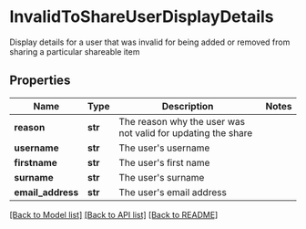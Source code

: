 # InvalidToShareUserDisplayDetails

Display details for a user that was invalid for being added or removed  from sharing a particular shareable item
## Properties
Name | Type | Description | Notes
------------ | ------------- | ------------- | -------------
**reason** | **str** | The reason why the user was not valid for updating the share | 
**username** | **str** | The user&#39;s username | 
**firstname** | **str** | The user&#39;s first name | 
**surname** | **str** | The user&#39;s surname | 
**email_address** | **str** | The user&#39;s email address | 

[[Back to Model list]](../README.md#documentation-for-models) [[Back to API list]](../README.md#documentation-for-api-endpoints) [[Back to README]](../README.md)


